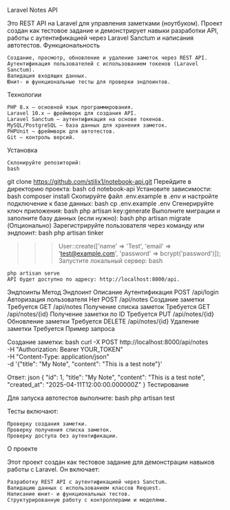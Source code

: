 Laravel Notes API

Это REST API на Laravel для управления заметками (ноутбуком). Проект создан как тестовое задание и демонстрирует навыки разработки API, работы с аутентификацией через Laravel Sanctum и написания автотестов.
Функциональность

    Создание, просмотр, обновление и удаление заметок через REST API.
    Аутентификация пользователей с использованием токенов (Laravel Sanctum).
    Валидация входящих данных.
    Юнит- и функциональные тесты для проверки эндпоинтов.

Технологии

    PHP 8.x — основной язык программирования.
    Laravel 10.x — фреймворк для создания API.
    Laravel Sanctum — аутентификация на основе токенов.
    MySQL/PostgreSQL — база данных для хранения заметок.
    PHPUnit — фреймворк для автотестов.
    Git — контроль версий.

Установка

    Склонируйте репозиторий:
    bash

git clone https://github.com/stilix1/notebook-api.git
Перейдите в директорию проекта:
bash
cd notebook-api
Установите зависимости:
bash
composer install
Скопируйте файл .env.example в .env и настройте подключение к базе данных:
bash
cp .env.example .env
Сгенерируйте ключ приложения:
bash
php artisan key:generate
Выполните миграции и заполните базу данных (если нужно):
bash
php artisan migrate
(Опционально) Зарегистрируйте пользователя через команду или эндпоинт:
bash
php artisan tinker
>>> User::create(['name' => 'Test', 'email' => 'test@example.com', 'password' => bcrypt('password')]);
Запустите локальный сервер:
bash

    php artisan serve
    API будет доступно по адресу: http://localhost:8000/api.

Эндпоинты
Метод	Эндпоинт	Описание	Аутентификация
POST	/api/login	Авторизация пользователя	Нет
POST	/api/notes	Создание заметки	Требуется
GET	/api/notes	Получение списка заметок	Требуется
GET	/api/notes/{id}	Получение заметки по ID	Требуется
PUT	/api/notes/{id}	Обновление заметки	Требуется
DELETE	/api/notes/{id}	Удаление заметки	Требуется
Пример запроса

Создание заметки:
bash
curl -X POST http://localhost:8000/api/notes \
  -H "Authorization: Bearer YOUR_TOKEN" \
  -H "Content-Type: application/json" \
  -d '{"title": "My Note", "content": "This is a test note"}'

Ответ:
json
{
  "id": 1,
  "title": "My Note",
  "content": "This is a test note",
  "created_at": "2025-04-11T12:00:00.000000Z"
}
Тестирование

Для запуска автотестов выполните:
bash
php artisan test

Тесты включают:

    Проверку создания заметки.
    Проверку получения списка заметок.
    Проверку доступа без аутентификации.

О проекте

Этот проект создан как тестовое задание для демонстрации навыков работы с Laravel. Он включает:

    Разработку REST API с аутентификацией через Sanctum.
    Валидацию данных с использованием классов Request.
    Написание юнит- и функциональных тестов.
    Структурированную работу с контроллерами и моделями.


